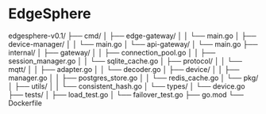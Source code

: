 # EdgeSphere

edgesphere-v0.1/
├── cmd/
│ ├── edge-gateway/
│ │ └── main.go
│ ├── device-manager/
│ │ └── main.go
│ └── api-gateway/
│ └── main.go
├── internal/
│ ├── gateway/
│ │ ├── connection_pool.go
│ │ ├── session_manager.go
│ │ └── sqlite_cache.go
│ ├── protocol/
│ │ └── mqtt/
│ │ ├── adapter.go
│ │ └── decoder.go
│ ├── device/
│ │ ├── manager.go
│ │ ├── postgres_store.go
│ │ └── redis_cache.go
│ └── pkg/
│ ├── utils/
│ │ └── consistent_hash.go
│ └── types/
│ └── device.go
├── tests/
│ ├── load_test.go
│ └── failover_test.go
├── go.mod
└── Dockerfile
